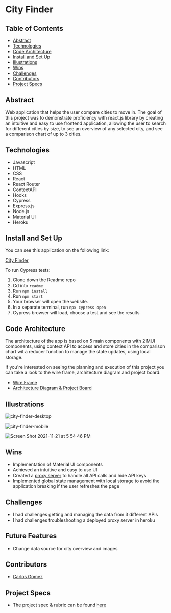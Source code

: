 # City Finder

## Table of Contents

- [Abstract](#Abstract)
- [Technologies](#Technologies)
- [Code Architecture](#Code-Architecture)
- [Install and Set Up](#Install-and-Set-Up)
- [Illustrations](#Illustrations)
- [Wins](#Wins)
- [Challenges](#Challenges)
- [Contributors](#Contributors)
- [Project Specs](#Project-Specs)

## Abstract

Web application that helps the user compare cities to move in.
The goal of this project was to demonstrate proficiency with react.js library by creating an intuitive and easy to use frontend application, allowing the user to search for different cities by size, to see an overview of any selected city, and see a comparison chart of up to 3 cities.

## Technologies

- Javascript
- HTML
- CSS
- React
- React Router
- ContextAPI
- Hooks
- Cypress
- Express.js
- Node.js
- Material UI
- Heroku

## Install and Set Up

You can see this application on the following link:

[City Finder](https://city-finder-2107.herokuapp.com/)

To run Cypress tests:

1. Clone down the Readme repo
2. Cd into `readme`
3. Run `npm install`
4. Run `npm start`
5. Your browser will open the website.
6. In a separate terminal, run `npx cypress open`
7. Cypress browser will load, choose a test and see the results


## Code Architecture

The architecture of the app is based  on 5 main components with 2 MUI components, using context API to access and store cities in the comparison chart wit a reducer function to manage the state updates, using local storage. 

If you're interested on seeing the planning and execution of this project you can take a look to the wire frame, architecture diagram and project board:

- [Wire Frame](https://www.figma.com/file/GcUUaJsUScjWSct2hHFCF8/City-Finder?node-id=0%3A1)
- [Architecture Diagram & Project Board](https://www.figma.com/file/S5YgTinblZQSlPs6GA3k2A/City-Finder?node-id=0%3A1)

## Illustrations
![city-finder-desktop](https://user-images.githubusercontent.com/81398850/141854319-2315f669-2e44-4ef5-b672-498a6fb11f81.gif)

![city-finder-mobile](https://user-images.githubusercontent.com/81398850/141854345-2383998b-ceb3-4755-a129-1dc2fe4166cd.gif)

![Screen Shot 2021-11-21 at 5 54 46 PM](https://user-images.githubusercontent.com/81398850/142787572-6b2c58e0-6e87-411f-a20b-2ed064868eda.png)


## Wins

- Implementation of Material UI components
- Achieved an intuitive and easy to use UI
- Created a [proxy server](https://github.com/karmacarlos/city-finder-server) to handle all API calls and hide API keys
- Implemented global state management with local storage to avoid the application breaking if the user refreshes the page

## Challenges

- I had challenges getting and managing the data from 3 different APIs
- I had challenges troubleshooting a deployed proxy server in heroku

## Future Features

- Change data source for city overview and images

## Contributors

- [Carlos Gomez](https://github.com/karmacarlos)

## Project Specs

- The project spec & rubric can be found [here](https://frontend.turing.edu/projects/module-3/showcase.html)
